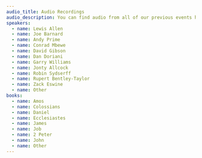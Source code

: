 ```yaml
---
audio_title: Audio Recordings
audio_description: You can find audio from all of our previous events here
speakers:
  - name: Lewis Allen
  - name: Joe Barnard
  - name: Andy Prime
  - name: Conrad Mbewe
  - name: David Gibson
  - name: Dan Doriani
  - name: Garry Williams
  - name: Jonty Allcock
  - name: Robin Sydserff
  - name: Rupert Bentley-Taylor
  - name: Zack Eswine
  - name: Other
books:
  - name: Amos
  - name: Colossians
  - name: Daniel
  - name: Ecclesiastes
  - name: James
  - name: Job
  - name: 2 Peter
  - name: John
  - name: Other
---
```


